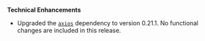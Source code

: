 **Technical Enhancements**

* Upgraded the [`axios`](https://github.com/axios/axios) dependency to version 0.21.1. No functional changes are included in this release.